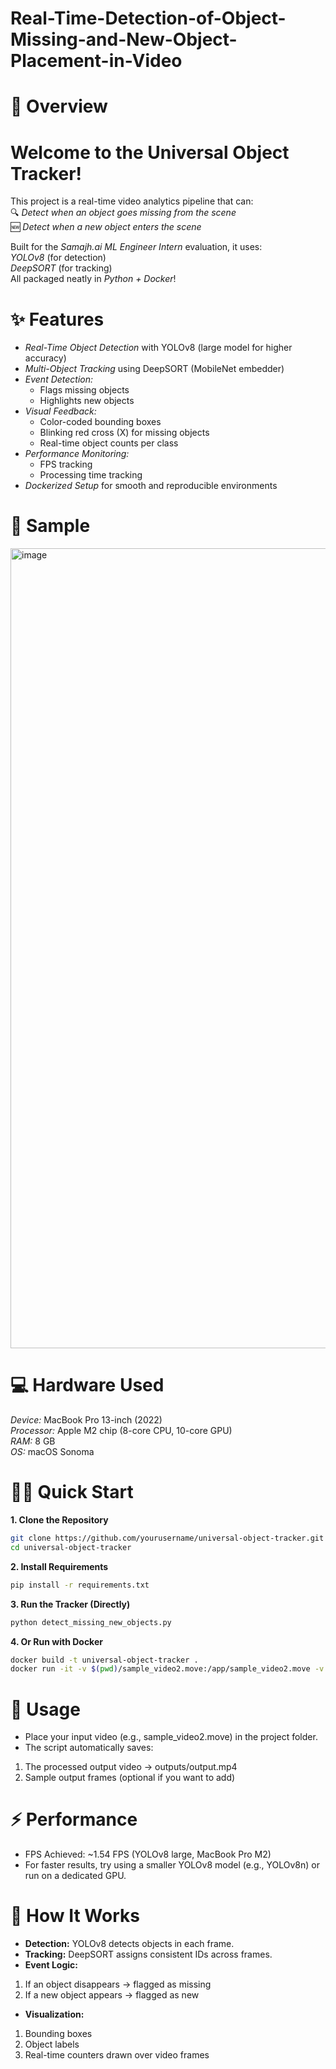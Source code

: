 # Real-Time-Detection-of-Object-Missing-and-New-Object-Placement-in-Video

# 🚀 Overview
# Welcome to the Universal Object Tracker!
This project is a real-time video analytics pipeline that can:  
🔍 *Detect when an object goes missing from the scene*  
🆕 *Detect when a new object enters the scene*

Built for the *Samajh.ai ML Engineer Intern* evaluation, it uses:  
*YOLOv8* (for detection)  
*DeepSORT* (for tracking)  
All packaged neatly in *Python + Docker*!  

# ✨ Features
* *Real-Time Object Detection* with YOLOv8 (large model for higher accuracy)  
* *Multi-Object Tracking* using DeepSORT (MobileNet embedder)  
* *Event Detection:*
  * Flags missing objects  
  * Highlights new objects  
* *Visual Feedback:*
  * Color-coded bounding boxes  
  * Blinking red cross (X) for missing objects  
  * Real-time object counts per class  
* *Performance Monitoring:*
  * FPS tracking  
  * Processing time tracking  
* *Dockerized Setup* for smooth and reproducible environments  

# 📸 Sample
<img width="1280" alt="image" src="https://github.com/user-attachments/assets/6730e42e-93a6-4fea-b1d6-8e46996b5ec3" />

# 💻 Hardware Used
*Device:* MacBook Pro 13-inch (2022)  
*Processor:* Apple M2 chip (8-core CPU, 10-core GPU)  
*RAM:* 8 GB  
*OS:* macOS Sonoma  

# 🏃‍♂️ Quick Start
**1. Clone the Repository**
```bash
git clone https://github.com/yourusername/universal-object-tracker.git
cd universal-object-tracker
```
**2. Install Requirements**
```bash
pip install -r requirements.txt
```
**3. Run the Tracker (Directly)**
```bash
python detect_missing_new_objects.py
```
**4. Or Run with Docker**
```bash
docker build -t universal-object-tracker .
docker run -it -v $(pwd)/sample_video2.move:/app/sample_video2.move -v $(pwd)/outputs:/app/outputs universal-object-tracker
```

# 📝 Usage
- Place your input video (e.g., sample_video2.move) in the project folder.
- The script automatically saves:
 1. The processed output video → outputs/output.mp4
 2. Sample output frames (optional if you want to add)

# ⚡ Performance
- FPS Achieved: ~1.54 FPS (YOLOv8 large, MacBook Pro M2)
- For faster results, try using a smaller YOLOv8 model (e.g., YOLOv8n) or run on a dedicated GPU.

# 🧠 How It Works
- **Detection:** YOLOv8 detects objects in each frame.
- **Tracking:** DeepSORT assigns consistent IDs across frames.
- **Event Logic:**
 1. If an object disappears → flagged as missing
 2. If a new object appears → flagged as new
- **Visualization:**
 1. Bounding boxes
 2. Object labels
 3. Real-time counters drawn over video frames
